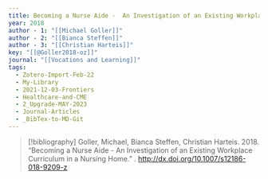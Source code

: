 ```yaml
---
title: Becoming a Nurse Aide -  An Investigation of an Existing Workplace Curriculum in a Nursing Home
year: 2018
author - 1: "[[Michael Goller]]"
author - 2: "[[Bianca Steffen]]"
author - 3: "[[Christian Harteis]]"
key: "[[@Goller2018-oz]]"
journal: "[[Vocations and Learning]]"
tags:
  - Zotero-Import-Feb-22
  - My-Library
  - 2021-12-03-Frontiers
  - Healthcare-and-CME
  - 2_Upgrade-MAY-2023
  - Journal-Articles
  - _BibTex-to-MD-Git
---
```


> [!bibliography]
> Goller, Michael, Bianca Steffen, Christian Harteis. 2018. “Becoming a Nurse Aide -  An Investigation of an Existing Workplace Curriculum in a Nursing Home.” . http://dx.doi.org/10.1007/s12186-018-9209-z
